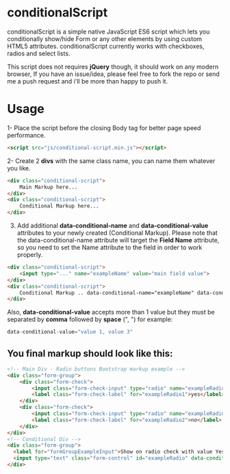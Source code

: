 # conditionalScript

conditionalScript is a simple native JavaScript ES6 script which lets you conditionally show/hide Form or any other elements by using custom HTML5 attributes. conditionalScript currently works with checkboxes, radios and select lists.

This script does not requires **jQuery** though, it should work on any modern browser, If you have an issue/idea, please feel free to fork the repo or send me a push request and i'll be more than happy to push it.

# Usage

1- Place the script before the closing Body tag for better page speed performance.
```html
<script src="js/conditional-script.min.js"></script>
```
2- Create 2 **divs** with the same class name, you can name them whatever you like.
```html
<div class="conditional-script">
    Main Markup here...
</div>
<div class="conditional-script">
    Conditional Markup here...
</div>
```
3. Add additional **data-conditional-name** and **data-conditional-value** attributes to your newly created (Conditional Markup). Please note that the data-conditional-name attribute will target the **Field Name** attribute, so you need to set the Name attribute to the field in order to work properly.
```html
<div class="conditional-script">
    <input type="..." name="exampleName" value="main field value">
</div>
<div class="conditional-script">
    Conditional Markup .. data-conditional-name="exampleName" data-conditional-value="main field value"
</div>
```
Also, **data-conditional-value** accepts more than 1 value but they must be separated by **comma** followed by **space** (", ") for example:
```php
data-conditional-value="value 1, value 3"
```

## You final markup should look like this:

```html
<!-- Main Div - Radio buttons Bootstrap markup example -->
<div class="form-group">
    <div class="form-check">
        <input class="form-check-input" type="radio" name="exampleRadioName" id="exampleRadio1" value="option1">
        <label class="form-check-label" for="exampleRadio1">yes</label>
    </div>
    <div class="form-check">
        <input class="form-check-input" type="radio" name="exampleRadioName" id="exampleRadio2" value="option2">
        <label class="form-check-label" for="exampleRadio2">no</label>
    </div>
</div>
<!-- Conditional Div -->
<div class="form-group">
  <label for="formGroupExampleInput">Show on radio check with value Yes and hide if No</label>
  <input type="text" class="form-control" id="exampleRadio" data-conditional-name="exampleRadioName" data-conditional-value="option1">
</div>
```